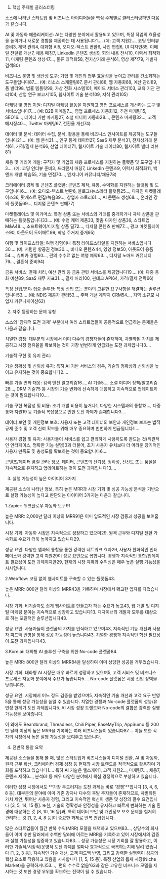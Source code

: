 1) 핵심 주제별 클러스터링

소스에 나타난 스타트업 및 비즈니스 아이디어들을 핵심 주제별로 클러스터링하면 다음과 같습니다.

AI 및 자동화 애플리케이션: AI는 다양한 분야에서 활용되고 있으며, 특정 작업의 효율성을 높이거나 새로운 경험을 제공하는 데 사용됩니다1.... (예: 고객 지원2..., 코딩 인터뷰 준비3, 계약 관리4, 대화형 AI5, 오디오-텍스트 변환6, 사진 편집6, UI 디자인85, 이메일 전달률 개선7, 채용 매칭7, LinkedIn 콘텐츠 생성9, 회의 내용 전사10, 이력서 최적화11, 마케팅 콘텐츠 생성47..., 물류 최적화58, 전자상거래 분석61, 영상 제작79, 개발자 검색80)

비즈니스 운영 및 생산성 도구: 기업 및 개인의 업무 효율성을 높이고 관리를 간소화하는 도구들입니다87.... (예: 리소스 스케줄링87, 문서 관리88, 웹 자동화88, 예산 관리89, 폼 빌더98, 법률 템플릿99, 가상 전화 시스템101, 메이드 서비스 관리103, 교육 기관 관리104, 산업 연구 보고서105, 웹사이트 기술 분석109, 지식 관리105)

마케팅 및 영업 지원: 디지털 마케팅 활동을 지원하고 영업 프로세스를 개선하는 도구 및 서비스입니다7.... (예: B2B 이메일7..., 영업 프로세스 자동화12, 추천 마케팅15, SEO16..., 데이터 기반 마케팅27, 소셜 미디어 자동화28..., 콘텐츠 마케팅32..., 고객 메시징40..., Twitter 마케팅67, 전환율 개선74)

데이터 및 분석: 데이터 수집, 분석, 활용을 통해 비즈니스 인사이트를 제공하는 도구들입니다21.... (예: 웹 분석21..., 인구 통계 데이터27, SaaS 재무 분석31, 전자상거래 분석61, 가격/결제 분석66, 산업 데이터71, 웹사이트 기술 데이터80, 웹사이트 빌더 리뷰81)

채용 및 커리어 개발: 구직자 및 기업의 채용 프로세스를 지원하는 플랫폼 및 도구입니다3.... (예: 코딩 인터뷰 준비3, 프리랜서 매칭7, LinkedIn 콘텐츠9, 이력서 최적화11, 백엔드 개발 학습55, 기술 면접70..., 엔지니어 커뮤니티/채용78)

크리에이터 경제 및 콘텐츠 플랫폼: 콘텐츠 제작, 유통, 수익화를 지원하는 플랫폼 및 도구입니다6.... (예: 오디오-텍스트 변환6, 블로그/뉴스레터 플랫폼25..., 디자인 마켓플레이스36, 팟캐스트 편집/녹음39..., 창업자 스토리61..., AI 콘텐츠 생성68..., 온라인 강의 플랫폼69..., 디지털 콘텐츠 판매77)

마켓플레이스 및 이커머스: 특정 상품 또는 서비스의 거래를 중개하거나 자체 상품을 판매하는 플랫폼입니다33.... (예: 수염 케어 제품33, 맞춤 디자인 상품36, 스타트업 M&A48..., 소프트웨어/디지털 상품 딜72..., 디지털 콘텐츠 판매77..., 광고 마켓플레이스90, 아웃도어 도어매트99, 학생 주거지 중개95)

여행 및 라이프스타일: 여행 경험이나 특정 라이프스타일을 지원하는 서비스입니다30.... (예: 저렴한 항공권 정보30..., 비디오 콘텐츠44, 영양 정보50, 아웃도어 용품54..., 슈퍼카 경험60..., 편의 수수료 없는 여행 예약63..., 디지털 노마드 커뮤니티76..., 결혼식 준비94)

금융 서비스: 결제 처리, 예산 관리 등 금융 관련 서비스를 제공합니다19.... (예: 다중 통화 예산89, SaaS 재무 지표31..., 결제 처리100, 핀테크 API64, 가격/결제 전략66)

특정 산업/분야 집중 솔루션: 특정 산업 또는 분야의 고유한 요구사항을 해결하는 솔루션입니다53.... (예: NDIS 제공자 관리53..., 주택 개선 계약자 CRM54..., 지역 소규모 사업자 커뮤니케이션62)

2) 자주 등장하는 문제 유형

소스의 '잠재적 도전 과제' 부분에서 여러 스타트업들이 공통적으로 언급하는 문제들은 다음과 같습니다.

치열한 경쟁: 대부분의 시장에서 이미 다수의 경쟁자들이 존재하며, 차별화된 가치를 제공하고 시장 점유율을 확보하는 것이 가장 빈번하게 언급되는 도전 과제입니다3....

기술적 구현 및 유지 관리:

기술 정확성 및 신뢰성 유지: 특히 AI 기반 서비스의 경우, 기술의 정확성과 신뢰성을 높이고 유지하는 것이 중요합니다2....

빠른 기술 변화 대응: 검색 엔진 알고리즘16..., AI 기술5..., 소셜 미디어 정책/알고리즘28..., DRM 기술75 등 시장의 기술 변화에 신속하게 대응하고 지속적으로 업데이트하는 것이 필요합니다10....

기술 구현 복잡성 및 비용: 초기 개발 비용이 높거나1, 다양한 시스템과의 통합12..., 다중 통화 지원19 등 기술적 복잡성으로 인한 도전 과제가 존재합니다3....

데이터 보안 및 개인정보 보호: 사용자 또는 고객 데이터의 보안과 개인정보 보호는 법적 규제 준수 및 고객 신뢰 확보를 위해 매우 중요하며 빈번하게 언급됩니다1....

사용자 경험 및 유지: 사용자들이 서비스를 쉽고 편리하게 사용하도록 만드는 것(직관적인 인터페이스, 명확한 기능 설명)3과 더불어, 초기 사용자 유치보다 더 어려운 장기적인 사용자 만족도 및 충성도를 확보하는 것이 중요합니다6....

콘텐츠/데이터 품질 관리: 정보, 데이터, 콘텐츠의 신뢰성, 정확성, 신선도 또는 품질을 지속적으로 유지하고 업데이트하는 것이 도전 과제입니다13....

3) 실행 가능성이 높은 아이디어 3가지

제공된 소스에 나타난 정보, 특히 높은 MRR과 시장 기회 및 성공 가능성 분석을 기반으로 실행 가능성이 높다고 판단되는 아이디어 3가지는 다음과 같습니다.

1.Zapier: 워크플로우 자동화 도구91.

높은 MRR: 2,000만 달러 이상의 MRR91은 이미 압도적인 시장 검증과 성공을 보여줍니다.

시장 기회: 자동화 시장은 지속적으로 성장하고 있으며29, 원격 근무와 디지털 전환 가속화로 수요가 더욱 높아지고 있습니다29.

성공 요인: 다양한 앱과의 통합을 통한 강력한 네트워크 효과29, 사용자 친화적인 인터페이스와 강력한 고객 지원29이 성공 요인으로 꼽힙니다. 경쟁과 지속적인 통합/업데이트 필요성이 도전 과제이지만29, 현재의 시장 지위와 수익성은 매우 높은 실행 가능성을 시사합니다.

2.Webflow: 코딩 없이 웹사이트를 구축할 수 있는 플랫폼43.

높은 MRR: 800만 달러 이상의 MRR43을 기록하며 시장에서 확고한 입지를 다졌습니다.

시장 기회: 비기술자도 쉽게 웹사이트를 만들고자 하는 수요가 높고43, 웹 개발 및 디지털 마케팅 분야는 지속적으로 성장하고 있습니다13. 디자이너와 개발자 모두를 대상으로 하는 포괄적인 솔루션입니다43.

성공 요인: 사용자들이 플랫폼의 가치를 인식하고 있으며43, 지속적인 기능 개선과 사용자 피드백 반영을 통해 성공 가능성이 높습니다43. 치열한 경쟁과 지속적인 혁신 필요성이 도전 과제입니다43.

3.Kore.ai: 대화형 AI 솔루션 구축을 위한 No-code 플랫폼84.

높은 MRR: 800만 달러 이상의 MRR84을 달성하여 이미 상당한 성공을 거두었습니다.

시장 기회: 대화형 AI 시장은 매우 빠르게 성장하고 있으며5, 고객 서비스 및 비즈니스 프로세스 자동화 분야에서 수요가 높습니다5.... No-code 플랫폼은 시장 진입 장벽을 낮춥니다5.

성공 요인: 시장에서 어느 정도 검증을 받았으며5, 지속적인 기술 개선과 고객 요구 반영5을 통해 성공 가능성을 높일 수 있습니다. 치열한 경쟁과 No-code 플랫폼의 성능/유연성 한계가 도전 과제입니다5. AI 시장 성장 트렌드와 No-code의 결합은 강력한 실행 가능성을 보여줍니다.

이 외에도 Beardbrand, Threadless, Chili Piper, EaseMyTrip, AppSumo 등 200만 달러 이상의 높은 MRR을 기록하는 여러 비즈니스들이 있습니다87.... 이들 또한 각자의 시장에서 높은 실행 가능성을 보여주고 있습니다.

4) 전반적 통찰 요약

제공된 소스들을 통해 볼 때, 많은 스타트업과 비즈니스들이 디지털 전환, AI 및 자동화, 원격 근무 확산, 크리에이터 경제 성장 등 현재의 시장 트렌드를 적극적으로 활용하며 기회를 포착하고 있습니다1.... 특히 AI 기술은 헬스케어1, 고객 지원2..., 마케팅7..., 채용7, 콘텐츠 제작6..., 분석61 등 매우 다양한 분야에서 핵심 경쟁력으로 부상하고 있습니다.

이러한 성장 시장에서도 **가장 두드러지는 도전 과제는 바로 '경쟁'**입니다 [3, 4, 6, 8 등]. 대부분의 분야에 이미 기존 강자나 다수의 후발 주자들이 존재하므로, 차별화된 가치 제안, 뛰어난 사용자 경험, 그리고 지속적인 혁신이 생존 및 성장의 필수 요건입니다 [3, 5, 14, 15 등]. 또한, 기술의 정확성과 안정성을 유지하고 빠르게 변화하는 기술 환경에 대응하는 것 [8, 10, 16 등]과, 특히 데이터 보안 및 개인정보 보호 문제를 철저히 관리하는 것 [1, 2, 4, 8 등]이 중요한 과제로 반복 언급됩니다.

많은 스타트업들이 월간 반복 수익(MRR) 모델을 채택하고 있으며83..., 상당수의 회사들이 이미 수만 달러에서 수백만 달러에 이르는 MRR을 기록하고 있어 시장에서의 검증과 실행 가능성을 입증하고 있습니다83.... 성공 가능성은 시장 기회를 잘 활용하고, 이러한 기술적/시장적/운영적 도전 과제를 얼마나 효과적으로 극복하는지에 달려 있습니다 [1, 2, 3 등]. 지속적인 기술 개선, 고객 피드백 반영, 그리고 강력한 실행력이 성공의 핵심 요소로 작용하고 있음을 시사합니다 [1, 5, 15 등]. 특정 산업의 틈새 시장(Niche Market)을 공략하거나53..., '편의 수수료 없음'63과 같은 고유한 비즈니스 모델을 제시하는 것 또한 경쟁 우위를 확보하는 전략이 될 수 있습니다.
